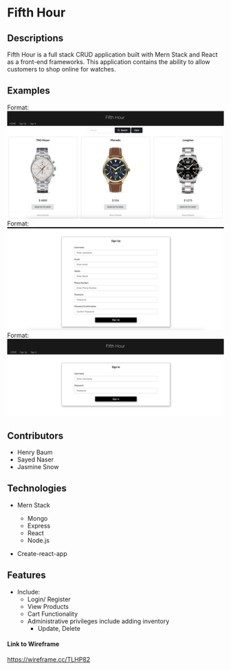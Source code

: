 # Fifth Hour

## Descriptions
Fifth Hour is a full stack CRUD application built with Mern Stack and React as a front-end frameworks. This application contains the ability to allow customers to shop online for watches.

## Examples
Format: ![one](images/one.png)
Format: ![two](images/two.png)
Format: ![three](images/three.png)



## Contributors

  * Henry Baum
  * Sayed Naser  
  * Jasmine Snow

## Technologies

* Mern Stack
  * Mongo
  * Express
  * React
  * Node.js

* Create-react-app

## Features
* Include:
  * Login/ Register
  * View Products
  * Cart Functionality
  * Administrative privileges include adding inventory
    * Update, Delete

#### Link to Wireframe

https://wireframe.cc/TLHP82
